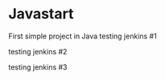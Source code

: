 # Javastart
First simple project in Java
testing jenkins #1


testing jenkins #2

testing jenkins #3
